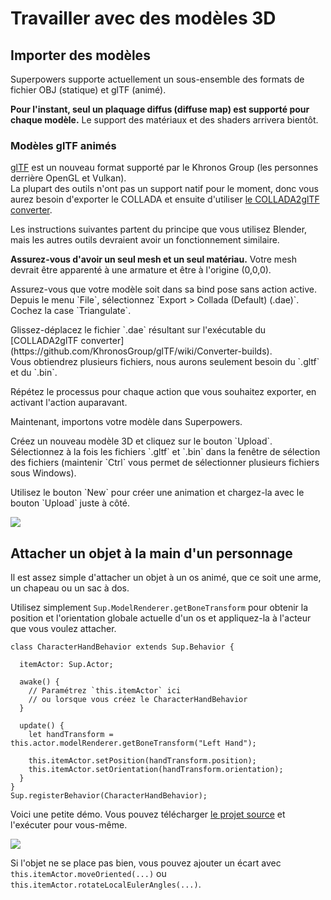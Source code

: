 # Travailler avec des modèles 3D

## Importer des modèles

Superpowers supporte actuellement un sous-ensemble des formats de fichier OBJ (statique) et glTF (animé).

<div class="note">
  <b>Pour l'instant, seul un plaquage diffus (diffuse map) est supporté pour chaque modèle.</b>
  Le support des matériaux et des shaders arrivera bientôt.
</div>

### Modèles glTF animés

<a href="https://github.com/KhronosGroup/glTF">glTF</a> est un nouveau format supporté par le Khronos Group (les personnes derrière OpenGL et Vulkan).  
La plupart des outils n'ont pas un support natif pour le moment, donc vous aurez besoin d'exporter le COLLADA et ensuite d'utiliser [le COLLADA2glTF converter](https://github.com/KhronosGroup/glTF/wiki/Converter-builds).

Les instructions suivantes partent du principe que vous utilisez Blender, mais les autres outils devraient avoir un fonctionnement similaire.

<div class="note">
  <p><b>Assurez-vous d'avoir un seul mesh et un seul matériau.</b> Votre mesh devrait être apparenté à une armature et être à l'origine (0,0,0).
</div>

<div class="action">
  <p>Assurez-vous que votre modèle soit dans sa bind pose sans action active.<br>
  Depuis le menu `File`, sélectionnez `Export > Collada (Default) (.dae)`.<br>
  Cochez la case `Triangulate`.

  <p>Glissez-déplacez le fichier `.dae` résultant sur l'exécutable du [COLLADA2glTF converter](https://github.com/KhronosGroup/glTF/wiki/Converter-builds).<br>
  Vous obtiendrez plusieurs fichiers, nous aurons seulement besoin du `.gltf` et du `.bin`.

  <p>Répétez le processus pour chaque action que vous souhaitez exporter, en activant l'action auparavant.
</div>

Maintenant, importons votre modèle dans Superpowers.

<div class="action">
  <p>Créez un nouveau modèle 3D et cliquez sur le bouton `Upload`.<br>
  Sélectionnez à la fois les fichiers `.gltf` et `.bin` dans la fenêtre de sélection des fichiers (maintenir `Ctrl` vous permet de sélectionner plusieurs fichiers sous Windows).

  <p>Utilisez le bouton `New` pour créer une animation et chargez-la avec le bouton `Upload` juste à côté.
</div>

![](http://i.imgur.com/niveyoP.gif)

## Attacher un objet à la main d'un personnage

Il est assez simple d'attacher un objet à un os animé, que ce soit une arme, un chapeau ou un sac à dos.

Utilisez simplement `Sup.ModelRenderer.getBoneTransform` pour obtenir la position et l'orientation globale actuelle d'un os et appliquez-la à l'acteur que vous voulez attacher.

```
class CharacterHandBehavior extends Sup.Behavior {

  itemActor: Sup.Actor;

  awake() {
    // Paramétrez `this.itemActor` ici
    // ou lorsque vous créez le CharacterHandBehavior
  }

  update() {
    let handTransform = this.actor.modelRenderer.getBoneTransform("Left Hand");

    this.itemActor.setPosition(handTransform.position);
    this.itemActor.setOrientation(handTransform.orientation);
  }
}
Sup.registerBehavior(CharacterHandBehavior);
```

Voici une petite démo. Vous pouvez télécharger [le projet source](https://bitbucket.org/sparklinlabs/superpowers-model-demo/) et l'exécuter pour vous-même.

![](http://i.imgur.com/gep1b6u.gif)

Si l'objet ne se place pas bien, vous pouvez ajouter un écart avec `this.itemActor.moveOriented(...)` ou `this.itemActor.rotateLocalEulerAngles(...)`.
